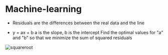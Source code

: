 # Machine-learning

- Residuals are the differences between the real data and the line

- y = ax + b
a is the slope, b is the intercept
Find the optimal values for "a" and "b" so that we minimize the sum of squared residuals


![squareroot](x^2)
